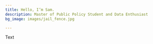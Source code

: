 ```yaml
---
title: Hello, I’m Sam.
description: Master of Public Policy Student and Data Enthusiast
bg_image: images/jail_fence.jpg

---
```

Text
